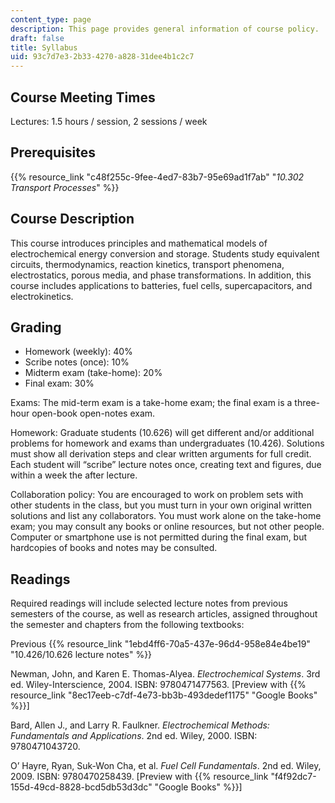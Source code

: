```yaml
---
content_type: page
description: This page provides general information of course policy.
draft: false
title: Syllabus
uid: 93c7d7e3-2b33-4270-a828-31dee4b1c2c7
---
```

## Course Meeting Times

Lectures: 1.5 hours / session, 2 sessions / week

## Prerequisites

{{% resource_link "c48f255c-9fee-4ed7-83b7-95e69ad1f7ab" "*10.302 Transport Processes*" %}}

## Course Description

This course introduces principles and mathematical models of electrochemical energy conversion and storage. Students study equivalent circuits, thermodynamics, reaction kinetics, transport phenomena, electrostatics, porous media, and phase transformations. In addition, this course includes applications to batteries, fuel cells, supercapacitors, and electrokinetics.

## Grading

- Homework (weekly): 40%
- Scribe notes (once): 10%
- Midterm exam (take-home): 20%
- Final exam: 30%

Exams: The mid-term exam is a take-home exam; the final exam is a three-hour open-book open-notes exam.

Homework: Graduate students (10.626) will get different and/or additional problems for homework and exams than undergraduates (10.426). Solutions must show all derivation steps and clear written arguments for full credit. Each student will “scribe” lecture notes once, creating text and figures, due within a week the after lecture.

Collaboration policy: You are encouraged to work on problem sets with other students in the class, but you must turn in your own original written solutions and list any collaborators. You must work alone on the take-home exam; you may consult any books or online resources, but not other people. Computer or smartphone use is not permitted during the final exam, but hardcopies of books and notes may be consulted.

## Readings

Required readings will include selected lecture notes from previous semesters of the course, as well as research articles, assigned throughout the semester and chapters from the following textbooks:

Previous {{% resource_link "1ebd4ff6-70a5-437e-96d4-958e84e4be19" "10.426/10.626 lecture notes" %}}

Newman, John, and Karen E. Thomas-Alyea. *Electrochemical Systems*. 3rd ed. Wiley-Interscience, 2004. ISBN: 9780471477563. \[Preview with {{% resource_link "8ec17eeb-c7df-4e73-bb3b-493dedef1175" "Google Books" %}}\]

Bard, Allen J., and Larry R. Faulkner. *Electrochemical Methods: Fundamentals and Applications*. 2nd ed. Wiley, 2000. ISBN: 9780471043720.

O’ Hayre, Ryan, Suk-Won Cha, et al. *Fuel Cell Fundamentals*. 2nd ed. Wiley, 2009. ISBN: 9780470258439. \[Preview with {{% resource_link "f4f92dc7-155d-49cd-8828-bcd5db53d3dc" "Google Books" %}}\]